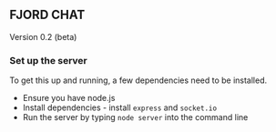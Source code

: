 ## FJORD CHAT
Version 0.2 (beta)

### Set up the server
To get this up and running, a few dependencies need to be installed.
- Ensure you have node.js
- Install dependencies - install `express` and `socket.io`
- Run the server by typing `node server` into the command line
